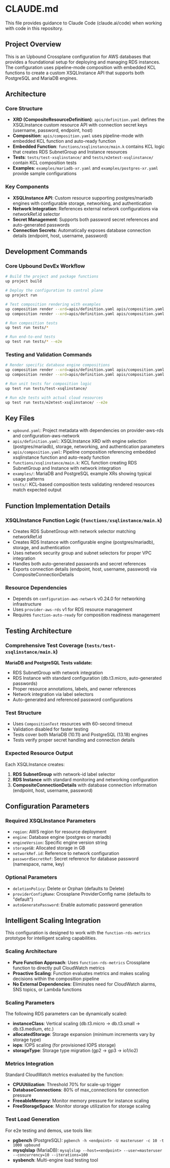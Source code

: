 # CLAUDE.md

This file provides guidance to Claude Code (claude.ai/code) when working with code in this repository.

## Project Overview

This is an Upbound Crossplane configuration for AWS databases that provides a foundational setup for deploying and managing RDS instances. The configuration uses pipeline-mode composition with embedded KCL functions to create a custom XSQLInstance API that supports both PostgreSQL and MariaDB engines.

## Architecture

### Core Structure
- **XRD (CompositeResourceDefinition)**: `apis/definition.yaml` defines the XSQLInstance custom resource API with connection secret keys (username, password, endpoint, host)
- **Composition**: `apis/composition.yaml` uses pipeline-mode with embedded KCL function and auto-ready function
- **Embedded Function**: `functions/xsqlinstance/main.k` contains KCL logic that creates RDS SubnetGroup and Instance resources
- **Tests**: `tests/test-xsqlinstance/` and `tests/e2etest-xsqlinstance/` contain KCL composition tests
- **Examples**: `examples/mariadb-xr.yaml` and `examples/postgres-xr.yaml` provide sample configurations

### Key Components
- **XSQLInstance API**: Custom resource supporting postgres/mariadb engines with configurable storage, networking, and authentication
- **Network Integration**: References external network configurations via networkRef.id selector
- **Secret Management**: Supports both password secret references and auto-generated passwords
- **Connection Secrets**: Automatically exposes database connection details (endpoint, host, username, password)

## Development Commands

### Core Upbound DevEx Workflow
```bash
# Build the project and package functions
up project build

# Deploy the configuration to control plane
up project run

# Test composition rendering with examples
up composition render --xrd=apis/definition.yaml apis/composition.yaml examples/mariadb-xr.yaml
up composition render --xrd=apis/definition.yaml apis/composition.yaml examples/postgres-xr.yaml

# Run composition tests
up test run tests/*

# Run end-to-end tests  
up test run tests/* --e2e
```

### Testing and Validation Commands
```bash
# Render specific database engine compositions
up composition render --xrd=apis/definition.yaml apis/composition.yaml examples/mariadb-xr.yaml
up composition render --xrd=apis/definition.yaml apis/composition.yaml examples/postgres-xr.yaml

# Run unit tests for composition logic
up test run tests/test-xsqlinstance/

# Run e2e tests with actual cloud resources
up test run tests/e2etest-xsqlinstance/ --e2e
```

## Key Files

- `upbound.yaml`: Project metadata with dependencies on provider-aws-rds and configuration-aws-network
- `apis/definition.yaml`: XSQLInstance XRD with engine selection (postgres/mariadb), storage, networking, and authentication parameters
- `apis/composition.yaml`: Pipeline composition referencing embedded xsqlinstance function and auto-ready function
- `functions/xsqlinstance/main.k`: KCL function creating RDS SubnetGroup and Instance with network integration
- `examples/`: MariaDB and PostgreSQL example XRs showing typical usage patterns
- `tests/`: KCL-based composition tests validating rendered resources match expected output

## Function Implementation Details

### XSQLInstance Function Logic (`functions/xsqlinstance/main.k`)
- Creates RDS SubnetGroup with network selector matching networkRef.id
- Creates RDS Instance with configurable engine (postgres/mariadb), storage, and authentication
- Uses network security group and subnet selectors for proper VPC integration
- Handles both auto-generated passwords and secret references
- Exports connection details (endpoint, host, username, password) via CompositeConnectionDetails

### Resource Dependencies
- Depends on `configuration-aws-network` v0.24.0 for networking infrastructure
- Uses `provider-aws-rds` v1 for RDS resource management
- Requires `function-auto-ready` for composition readiness management

## Testing Architecture

### Comprehensive Test Coverage (`tests/test-xsqlinstance/main.k`)
**MariaDB and PostgreSQL Tests validate:**
- RDS SubnetGroup with network integration 
- RDS Instance with standard configuration (db.t3.micro, auto-generated passwords)
- Proper resource annotations, labels, and owner references
- Network integration via label selectors
- Auto-generated and referenced password configurations

### Test Structure
- Uses `CompositionTest` resources with 60-second timeout
- Validation disabled for faster testing
- Tests cover both MariaDB (10.11) and PostgreSQL (13.18) engines
- Tests verify proper secret handling and connection details

### Expected Resource Output  
Each XSQLInstance creates:
1. **RDS SubnetGroup** with network-id label selector
2. **RDS Instance** with standard monitoring and networking configuration
3. **CompositeConnectionDetails** with database connection information (endpoint, host, username, password)

## Configuration Parameters

### Required XSQLInstance Parameters
- `region`: AWS region for resource deployment
- `engine`: Database engine (postgres or mariadb)
- `engineVersion`: Specific engine version string
- `storageGB`: Allocated storage in GB
- `networkRef.id`: Reference to network configuration
- `passwordSecretRef`: Secret reference for database password (namespace, name, key)

### Optional Parameters
- `deletionPolicy`: Delete or Orphan (defaults to Delete)
- `providerConfigName`: Crossplane ProviderConfig name (defaults to "default")  
- `autoGeneratePassword`: Enable automatic password generation

## Intelligent Scaling Integration

This configuration is designed to work with the `function-rds-metrics` prototype for intelligent scaling capabilities.

### Scaling Architecture
- **Pure Function Approach**: Uses `function-rds-metrics` Crossplane function to directly pull CloudWatch metrics
- **Proactive Scaling**: Function evaluates metrics and makes scaling decisions within the composition pipeline
- **No External Dependencies**: Eliminates need for CloudWatch alarms, SNS topics, or Lambda functions

### Scaling Parameters
The following RDS parameters can be dynamically scaled:
- **instanceClass**: Vertical scaling (db.t3.micro → db.t3.small → db.t3.medium, etc.)
- **allocatedStorage**: Storage expansion (minimum increments vary by storage type)
- **iops**: IOPS scaling (for provisioned IOPS storage)
- **storageType**: Storage type migration (gp2 → gp3 → io1/io2)

### Metrics Integration
Standard CloudWatch metrics evaluated by the function:
- **CPUUtilization**: Threshold 70% for scale-up trigger
- **DatabaseConnections**: 80% of max_connections for connection pressure
- **FreeableMemory**: Monitor memory pressure for instance scaling
- **FreeStorageSpace**: Monitor storage utilization for storage scaling

### Test Load Generation
For e2e testing and demos, use tools like:
- **pgbench** (PostgreSQL): `pgbench -h <endpoint> -U masteruser -c 10 -t 1000 upbound`
- **mysqlslap** (MariaDB): `mysqlslap --host=<endpoint> --user=masteruser --concurrency=10 --iterations=100`
- **sysbench**: Multi-engine load testing tool